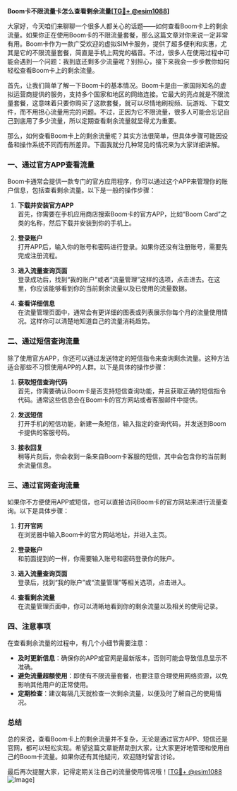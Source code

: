 **Boom卡不限流量卡怎么查看剩余流量[[TG💪+ @esim1088](https://t.me/s/esim1088)]**

大家好，今天咱们来聊聊一个很多人都关心的话题——如何查看Boom卡上的剩余流量。如果你正在使用Boom卡的不限流量套餐，那么这篇文章对你来说一定非常有用。Boom卡作为一款广受欢迎的虚拟SIM卡服务，提供了超多便利和实惠，尤其是它的不限流量套餐，简直是手机上网党的福音。不过，很多人在使用过程中可能会遇到一个问题：我到底还剩多少流量呢？别担心，接下来我会一步步教你如何轻松查看Boom卡上的剩余流量。

首先，让我们简单了解一下Boom卡的基本情况。Boom卡是由一家国际知名的虚拟运营商提供的服务，支持多个国家和地区的网络连接。它最大的亮点就是不限流量套餐，这意味着只要你购买了这款套餐，就可以尽情地刷视频、玩游戏、下载文件，而不用担心流量用完的问题。不过，正因为它不限流量，很多人可能会忘记自己到底用了多少流量，所以定期查看剩余流量就显得尤为重要。

那么，如何查看Boom卡上的剩余流量呢？其实方法很简单，但具体步骤可能因设备和操作系统不同而有所差异。下面我就分几种常见的情况来为大家详细讲解。

### **一、通过官方APP查看流量**

Boom卡通常会提供一款专门的官方应用程序，你可以通过这个APP来管理你的账户信息，包括查看剩余流量。以下是一般的操作步骤：

1. **下载并安装官方APP**  
   首先，你需要在手机应用商店搜索Boom卡的官方APP，比如“Boom Card”之类的名称，然后下载并安装到你的手机上。

2. **登录账户**  
   打开APP后，输入你的账号和密码进行登录。如果你还没有注册账号，需要先完成注册流程。

3. **进入流量查询页面**  
   登录成功后，找到“我的账户”或者“流量管理”这样的选项，点击进去。在这里，你应该能够看到你的当前剩余流量以及已使用的流量数据。

4. **查看详细信息**  
   在流量管理页面中，通常会有更详细的图表或列表展示你每个月的流量使用情况。这样你可以清楚地知道自己的流量消耗趋势。

### **二、通过短信查询流量**

除了使用官方APP，你还可以通过发送特定的短信指令来查询剩余流量。这种方法适合那些不习惯使用APP的人群。以下是具体的操作步骤：

1. **获取短信查询代码**  
   首先，你需要确认Boom卡是否支持短信查询功能，并且获取正确的短信指令代码。通常这些信息会在Boom卡的官方网站或者客服邮件中提供。

2. **发送短信**  
   打开手机的短信功能，新建一条短信，输入指定的查询代码，并发送到Boom卡提供的客服号码。

3. **接收回复**  
   稍等片刻后，你会收到一条来自Boom卡客服的短信，其中会包含你的当前剩余流量信息。

### **三、通过官网查询流量**

如果你不方便使用APP或短信，也可以直接访问Boom卡的官方网站来进行流量查询。以下是具体步骤：

1. **打开官网**  
   在浏览器中输入Boom卡的官方网站地址，并进入主页。

2. **登录账户**  
   和前面提到的一样，你需要输入账号和密码登录你的账户。

3. **进入流量查询页面**  
   登录后，找到“我的账户”或“流量管理”等相关选项，点击进入。

4. **查看剩余流量**  
   在流量管理页面中，你可以清晰地看到你的剩余流量以及相关的使用记录。

### **四、注意事项**

在查看剩余流量的过程中，有几个小细节需要注意：

- **及时更新信息**：确保你的APP或官网是最新版本，否则可能会导致信息显示不准确。
- **避免流量超额使用**：即使有不限流量套餐，也要注意合理使用网络资源，以免影响其他用户的正常使用。
- **定期检查**：建议每隔几天就检查一次剩余流量，以便及时了解自己的使用情况。

### **总结**

总的来说，查看Boom卡上的剩余流量并不复杂，无论是通过官方APP、短信还是官网，都可以轻松实现。希望这篇文章能帮助到大家，让大家更好地管理和使用自己的Boom卡流量。如果你还有其他疑问，欢迎随时留言讨论。

最后再次提醒大家，记得定期关注自己的流量使用情况哦！[[TG💪+ @esim1088](https://t.me/s/esim1088) ![Image](https://i.postimg.cc/4NQfJmqS/Snipaste-2025-05-13-00-14-12.png)]